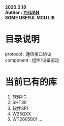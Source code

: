 **2020.3.18**  
**Author : [YHUAN](https://github.com/yhuan416)**  
**SOME USEFUL MCU LIB**

# 目录说明
protocol : 通信接口协议  
component : 组件/设备驱动

# 当前已有的库
1. 软件IIC
2. SHT30
3. 软件SPI
4. W25QXX
5. WT2605B01
...



